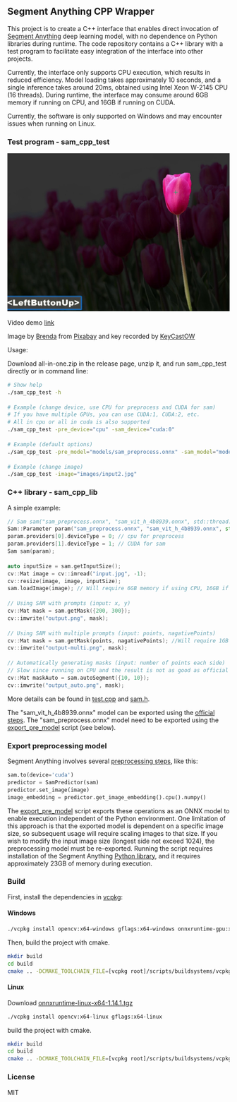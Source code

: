 ## Segment Anything CPP Wrapper

This project is to create a C++ interface that enables direct invocation of [Segment Anything](https://github.com/facebookresearch/segment-anything) deep learning model, with no dependence on Python libraries during runtime. The code repository contains a C++ library with a test program to facilitate easy integration of the interface into other projects.

Currently, the interface only supports CPU execution, which results in reduced efficiency. Model loading takes approximately 10 seconds, and a single inference takes around 20ms, obtained using Intel Xeon W-2145 CPU (16 threads). During runtime, the interface may consume around 6GB memory if running on CPU, and 16GB if running on CUDA.

Currently, the software is only supported on Windows and may encounter issues when running on Linux.

### Test program - sam_cpp_test
![](demo.jpg)

Video demo [link](https://youtu.be/6NyobtZoPKc)

Image by <a href="https://pixabay.com/users/brenda2102-30343687/?utm_source=link-attribution&amp;utm_medium=referral&amp;utm_campaign=image&amp;utm_content=7918031">Brenda</a> from <a href="https://pixabay.com//?utm_source=link-attribution&amp;utm_medium=referral&amp;utm_campaign=image&amp;utm_content=7918031">Pixabay</a> and key recorded by [KeyCastOW](https://github.com/brookhong/KeyCastOW)

Usage:

Download all-in-one.zip in the release page, unzip it, and run sam_cpp_test directly or in command line:

```bash
# Show help
./sam_cpp_test -h

# Example (change device, use CPU for preprocess and CUDA for sam)
# If you have multiple GPUs, you can use CUDA:1, CUDA:2, etc.
# All in cpu or all in cuda is also supported
./sam_cpp_test -pre_device="cpu" -sam_device="cuda:0"

# Example (default options)
./sam_cpp_test -pre_model="models/sam_preprocess.onnx" -sam_model="models/sam_vit_h_4b8939.onnx" -image="images/input.jpg"

# Example (change image)
./sam_cpp_test -image="images/input2.jpg"
```

### C++ library - sam_cpp_lib

A simple example:

```cpp
// Sam sam("sam_preprocess.onnx", "sam_vit_h_4b8939.onnx", std::thread::hardware_concurrency());
Sam::Parameter param("sam_preprocess.onnx", "sam_vit_h_4b8939.onnx", std::thread::hardware_concurrency());
param.providers[0].deviceType = 0; // cpu for preprocess
param.providers[1].deviceType = 1; // CUDA for sam
Sam sam(param);

auto inputSize = sam.getInputSize();
cv::Mat image = cv::imread("input.jpg", -1);
cv::resize(image, image, inputSize);
sam.loadImage(image); // Will require 6GB memory if using CPU, 16GB if using CUDA

// Using SAM with prompts (input: x, y)
cv::Mat mask = sam.getMask({200, 300});
cv::imwrite("output.png", mask);

// Using SAM with multiple prompts (input: points, nagativePoints)
cv::Mat mask = sam.getMask(points, nagativePoints); //Will require 1GB memory/graphics memory
cv::imwrite("output-multi.png", mask);

// Automatically generating masks (input: number of points each side)
// Slow since running on CPU and the result is not as good as official demo
cv::Mat maskAuto = sam.autoSegment({10, 10});
cv::imwrite("output_auto.png", mask);
```

More details can be found in [test.cpp](test.cpp) and [sam.h](sam.h).

The "sam_vit_h_4b8939.onnx" model can be exported using the [official steps](https://github.com/facebookresearch/segment-anything#onnx-export). The "sam_preprocess.onnx" model need to be exported using the [export_pre_model](export_pre_model.py) script (see below).

### Export preprocessing model

Segment Anything involves several [preprocessing steps](https://github.com/facebookresearch/segment-anything/blob/main/notebooks/onnx_model_example.ipynb), like this:

```Python
sam.to(device='cuda')
predictor = SamPredictor(sam)
predictor.set_image(image)
image_embedding = predictor.get_image_embedding().cpu().numpy()
```

The [export_pre_model](export_pre_model.py) script exports these operations as an ONNX model to enable execution independent of the Python environment. One limitation of this approach is that the exported model is dependent on a specific image size, so subsequent usage will require scaling images to that size. If you wish to modify the input image size (longest side not exceed 1024), the preprocessing model must be re-exported. Running the script requires installation of the Segment Anything [Python library](https://github.com/facebookresearch/segment-anything#getting-started), and it requires approximately 23GB of memory during execution.

### Build

First, install the dependencies in [vcpkg](https://vcpkg.io):

#### Windows

```bash
./vcpkg install opencv:x64-windows gflags:x64-windows onnxruntime-gpu:x64-windows
```

Then, build the project with cmake.
```bash
mkdir build
cd build
cmake .. -DCMAKE_TOOLCHAIN_FILE=[vcpkg root]/scripts/buildsystems/vcpkg.cmake
```

#### Linux

Download [onnxruntime-linux-x64-1.14.1.tgz](https://github.com/microsoft/onnxruntime/releases/download/v1.14.1/onnxruntime-linux-x64-1.14.1.tgz)

```bash
./vcpkg install opencv:x64-linux gflags:x64-linux
```

build the project with cmake.

```bash
mkdir build
cd build
cmake .. -DCMAKE_TOOLCHAIN_FILE=[vcpkg root]/scripts/buildsystems/vcpkg.cmake -DONNXRUNTIME_ROOT_DIR=[onnxruntime-linux-x64-1.14.1 root]
```

### License

MIT
